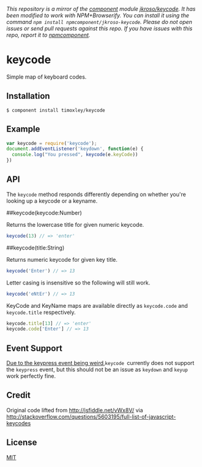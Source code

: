 *This repository is a mirror of the [component](http://component.io) module [jkroso/keycode](http://github.com/jkroso/keycode). It has been modified to work with NPM+Browserify. You can install it using the command `npm install npmcomponent/jkroso-keycode`. Please do not open issues or send pull requests against this repo. If you have issues with this repo, report it to [npmcomponent](https://github.com/airportyh/npmcomponent).*
# keycode

  Simple map of keyboard codes.

## Installation

```
$ component install timoxley/keycode
```

## Example

```js
var keycode = require('keycode');
document.addEventListener('keydown', function(e) {
  console.log("You pressed", keycode(e.keyCode))
})
```

## API

The `keycode` method responds differently depending on whether you're
looking up a keycode or a keyname.

##keycode(keycode:Number)

Returns the lowercase title for given numeric keycode.

```js
keycode(13) // => 'enter'
```

##keycode(title:String)

Returns numeric keycode for given key title.

```js
keycode('Enter') // => 13
```
Letter casing is insensitive so the following will still work.

```js
keycode('eNtEr') // => 13
```

KeyCode and KeyName maps are available directly as `keycode.code` and `keycode.title` respectively.

```js
keycode.title[13] // => 'enter'
keycode.code['Enter'] // => 13
```
## Event Support

[Due to the keypress event being weird](https://github.com/timoxley/keycode/wiki/wtf%3F-keydown-vs-keypress),`keycode `currently does not support the `keypress` event, but this should not be an issue as `keydown` and `keyup` work perfectly fine.

## Credit

Original code lifted from http://jsfiddle.net/vWx8V/ via http://stackoverflow.com/questions/5603195/full-list-of-javascript-keycodes

## License

[MIT](http://opensource.org/licenses/mit-license.php)
